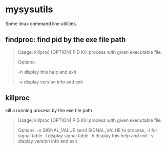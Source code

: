 # mysysutils
Some linux command line utilities.

## findproc: find pid by the exe file path
> Usage: killproc [OPTION] PID
> Kill process with given executable file.
> 
> Options:

>  -h     display this help and exit

>  -v     display version info and exit

## killproc
kill a running process by the exe file path
> Usage: killproc [OPTION] PID
> Kill process with given executable file.
> 
> Options:
>  -s SIGNAL_VALUE   send SIGNAL_VALUE to process, -l for signal table
>  -l                display signal table
>  -h                display this help and exit
>  -v                display version info and exit
